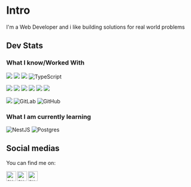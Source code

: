 # Intro
I'm a Web Developer and i like building solutions for real world problems


## Dev Stats

### What I know/Worked With

<img src="https://img.shields.io/badge/node.js%20-%2343853D.svg?&style=for-the-badge&logo=node.js&logoColor=white"/> <img src ="https://img.shields.io/badge/MongoDB-%234ea94b.svg?&style=for-the-badge&logo=mongodb&logoColor=white"/> <img src="https://img.shields.io/badge/javascript%20-%23323330.svg?&style=for-the-badge&logo=javascript&logoColor=%23F7DF1E"/>
<img alt="TypeScript" src="https://img.shields.io/badge/typescript%20-%23007ACC.svg?&style=for-the-badge&logo=typescript&logoColor=white"/>

<img src="https://img.shields.io/badge/html5%20-%23E34F26.svg?&style=for-the-badge&logo=html5&logoColor=white"/> <img src="https://img.shields.io/badge/css3%20-%231572B6.svg?&style=for-the-badge&logo=css3&logoColor=white"/> <img src="https://img.shields.io/badge/angular%20-%23DD0031.svg?&style=for-the-badge&logo=angular&logoColor=white"/> <img src="https://img.shields.io/badge/bootstrap%20-%23563D7C.svg?&style=for-the-badge&logo=bootstrap&logoColor=white"/>
<img src="https://img.shields.io/badge/SASS%20-hotpink.svg?&style=for-the-badge&logo=SASS&logoColor=white"/>
<img src="https://img.shields.io/badge/ionic%20-%2324292E.svg?&style=for-the-badge&logo=ionic&logoColor=%4D90F7"/>


<img src="https://img.shields.io/badge/git%20-%23F05033.svg?&style=for-the-badge&logo=git&logoColor=white"/>
<img alt="GitLab" src="https://img.shields.io/badge/gitlab%20-%23181717.svg?&style=for-the-badge&logo=gitlab&logoColor=white"/>
<img alt="GitHub" src="https://img.shields.io/badge/github%20-%23121011.svg?&style=for-the-badge&logo=github&logoColor=white"/>


### What I am currently learning

<img alt="NestJS" src="https://img.shields.io/badge/nestjs%20-%23E0234E.svg?&style=for-the-badge&logo=nestjs&logoColor=white" /> <img alt="Postgres" src ="https://img.shields.io/badge/postgres-%23316192.svg?&style=for-the-badge&logo=postgresql&logoColor=white"/>



## Social medias
You can find me on:

<a href="https://account.xbox.com/pt-br/Profile?xr=mebarnav&rtc=1" target="blank"><img align="left" src="https://cdn.jsdelivr.net/npm/simple-icons@3.0.1/icons/xbox.svg" alt="overlord" width="26px"/></a>

<a href="https://www.linkedin.com/in/tarik-santiago-56381a124/" target="blank"><img align="left" src="https://cdn.jsdelivr.net/npm/simple-icons@3.0.1/icons/linkedin.svg" alt="overlord" width="26px"/></a>

<a href="https://gitlab.com/Tarik.moka" target="blank"><img align="left" src="https://cdn.jsdelivr.net/npm/simple-icons@3.0.1/icons/gitlab.svg" alt="overlord" width="26px"/></a>
